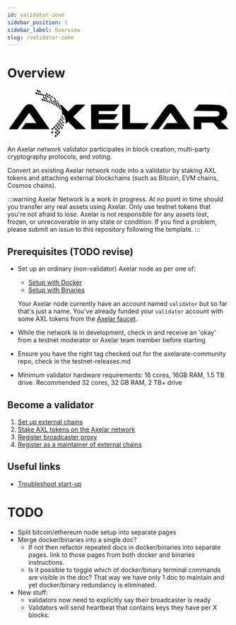 ```yaml
---
id: validator-zone
sidebar_position: 1
sidebar_label: Overview
slug: /validator-zone
---
```


# Overview

![img](../images/Axelar.png)

An Axelar network validator participates in block creation, multi-party cryptography protocols, and voting.

Convert an existing Axelar network node into a validator by staking AXL tokens and attaching external blockchains (such as Bitcoin, EVM chains, Cosmos chains).

:::warning
Axelar Network is a work in progress. At no point in time should you transfer any real assets using Axelar. Only use testnet tokens that you're not afraid to lose. Axelar is not responsible for any assets lost, frozen, or unrecoverable in any state or condition. If you find a problem, please submit an issue to this repository following the template.
:::

## Prerequisites (TODO revise)

- Set up an ordinary (non-validator) Axelar node as per one of:
    * [Setup with Docker](../setup-docker)
    * [Setup with Binaries](../setup-binaries)

    Your Axelar node currently have an account named `validator` but so far that's just a name.  You've already funded your `validator` account with some AXL tokens from the [Axelar faucet](http://faucet.testnet.axelar.network/).
- While the network is in development, check in and receive an 'okay' from a testnet moderator or Axelar team member before starting
- Ensure you have the right tag checked out for the axelarate-community repo, check in the testnet-releases.md
- Minimum validator hardware requirements: 16 cores, 16GB RAM, 1.5 TB drive. Recommended 32 cores, 32 GB RAM, 2 TB+ drive

## Become a validator

1. [Set up external chains](/validator-zone/external-chains)
2. [Stake AXL tokens on the Axelar network](/validator-zone/stake)
3. [Register broadcaster proxy](/validator-zone/register-proxy)
4. [Register as a maintainer of external chains](/validator-zone/register-chain-maintainer)

## Useful links

* [Troubleshoot start-up](/validator-zone/troubleshoot)
# TODO

* Split bitcoin/ethereum node setup into separate pages
* Merge docker/binaries into a single doc?
    * If not then refactor repeated docs in docker/binaries into separate pages.  link to those pages from both docker and binaries instructions.
    * Is it possible to toggle which of docker/binary terminal commands are visible in the doc?  That way we have only 1 doc to maintain and yet docker/binary redundancy is eliminated.
* New stuff:
    * validators now need to explicitly say their broadcaster is ready
    * Validators will send heartbeat that contains keys they have per X blocks.